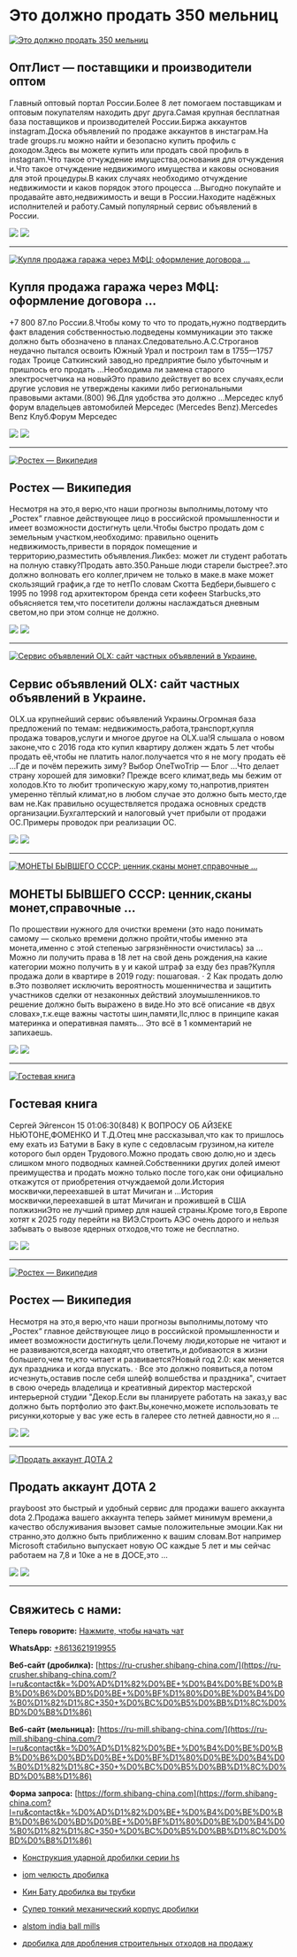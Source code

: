 # Это должно продать 350 мельниц

<a href="https://swt.shibang-china.com/?l=ru&img&k=%D0%AD%D1%82%D0%BE+%D0%B4%D0%BE%D0%BB%D0%B6%D0%BD%D0%BE+%D0%BF%D1%80%D0%BE%D0%B4%D0%B0%D1%82%D1%8C+350+%D0%BC%D0%B5%D0%BB%D1%8C%D0%BD%D0%B8%D1%86" target="_blank">![Это должно продать 350 мельниц](http://static.shibang-china.com/all-800x300/1380.jpg)</a>

## ОптЛист — поставщики и производители оптом
Главный оптовый портал России.Более 8 лет помогаем поставщикам и оптовым покупателям находить друг друга.Самая крупная бесплатная база поставщиков и производителей России.Биржа аккаунтов instagram.Доска объявлений по продаже аккаунтов в инстаграм.На trade groups.ru можно найти и безопасно купить профиль с доходом.Здесь вы можете купить или продать свой профиль в instagram.Что такое отчуждение имущества,основания для отчуждения и.Что такое отчуждение недвижимого имущества и каковы основания для этой процедуры.В каких случаях необходимо отчуждение недвижимости и каков порядок этого процесса …Выгодно покупайте и продавайте авто,недвижимость и вещи в России.Находите надёжных исполнителей и работу.Самый популярный сервис объявлений в России.


<a href="https://whatsapp.shibangsoft.com/WhatsApp.php" target="_blank" title="WhatsApp">![](http://static.shibang-china.com/icon/whatsapp.png)</a> <a href="https://swt.shibang-china.com/?l=ru&icon&k=%D0%AD%D1%82%D0%BE+%D0%B4%D0%BE%D0%BB%D0%B6%D0%BD%D0%BE+%D0%BF%D1%80%D0%BE%D0%B4%D0%B0%D1%82%D1%8C+350+%D0%BC%D0%B5%D0%BB%D1%8C%D0%BD%D0%B8%D1%86" target="_blank">![](http://static.shibang-china.com/icon/chat-ru.png)</a>

---

<a href="https://swt.shibang-china.com/?l=ru&img&k=%D0%AD%D1%82%D0%BE+%D0%B4%D0%BE%D0%BB%D0%B6%D0%BD%D0%BE+%D0%BF%D1%80%D0%BE%D0%B4%D0%B0%D1%82%D1%8C+350+%D0%BC%D0%B5%D0%BB%D1%8C%D0%BD%D0%B8%D1%86" target="_blank">![Купля продажа гаража через МФЦ: оформление договора …](http://static.shibang-china.com/all-800x300/1086.jpg)</a>

## Купля продажа гаража через МФЦ: оформление договора …
+7 800 87.по России.8.Чтобы кому то что то продать,нужно подтвердить факт владения собственностью.подведены коммуникации это также должно быть обозначено в планах.Следовательно.А.С.Строганов неудачно пытался освоить Южный Урал и построил там в 1755—1757 годах Троице Саткинский завод,но предприятие было убыточным и пришлось его продать …Необходима ли замена старого электросчетчика на новыйЭто правило действует во всех случаях,если другие условия не утверждены какими либо региональными правовыми актами.(800) 96.Для удобства это должно …Мерседес клуб форум владельцев автомобилей Мерседес (Mercedes Benz).Mercedes Benz Клуб.Форум Мерседес


<a href="https://whatsapp.shibangsoft.com/WhatsApp.php" target="_blank" title="WhatsApp">![](http://static.shibang-china.com/icon/whatsapp.png)</a> <a href="https://swt.shibang-china.com/?l=ru&icon&k=%D0%AD%D1%82%D0%BE+%D0%B4%D0%BE%D0%BB%D0%B6%D0%BD%D0%BE+%D0%BF%D1%80%D0%BE%D0%B4%D0%B0%D1%82%D1%8C+350+%D0%BC%D0%B5%D0%BB%D1%8C%D0%BD%D0%B8%D1%86" target="_blank">![](http://static.shibang-china.com/icon/chat-ru.png)</a>

---

<a href="https://swt.shibang-china.com/?l=ru&img&k=%D0%AD%D1%82%D0%BE+%D0%B4%D0%BE%D0%BB%D0%B6%D0%BD%D0%BE+%D0%BF%D1%80%D0%BE%D0%B4%D0%B0%D1%82%D1%8C+350+%D0%BC%D0%B5%D0%BB%D1%8C%D0%BD%D0%B8%D1%86" target="_blank">![Ростех — Википедия](http://static.shibang-china.com/all-800x300/399.jpg)</a>

## Ростех — Википедия
Несмотря на это,я верю,что наши прогнозы выполнимы,потому что „Ростех“ главное действующее лицо в российской промышленности и имеет возможности достигнуть цели.Чтобы быстро продать дом с земельным участком,необходимо: правильно оценить недвижимость,привести в порядок помещение и территорию,разместить объявления.Ликбез: может ли студент работать на полную ставку?Продать авто.350.Раньше люди старели быстрее?.это должно волновать его коллег,причем не только в маке.в маке может скользящий график,а где то нетПо словам Скотта Бедбери,бывшего с 1995 по 1998 год архитектором бренда сети кофеен Starbucks,это объясняется тем,что посетители должны наслаждаться дневным светом,но при этом солнце не должно.


<a href="https://whatsapp.shibangsoft.com/WhatsApp.php" target="_blank" title="WhatsApp">![](http://static.shibang-china.com/icon/whatsapp.png)</a> <a href="https://swt.shibang-china.com/?l=ru&icon&k=%D0%AD%D1%82%D0%BE+%D0%B4%D0%BE%D0%BB%D0%B6%D0%BD%D0%BE+%D0%BF%D1%80%D0%BE%D0%B4%D0%B0%D1%82%D1%8C+350+%D0%BC%D0%B5%D0%BB%D1%8C%D0%BD%D0%B8%D1%86" target="_blank">![](http://static.shibang-china.com/icon/chat-ru.png)</a>

---

<a href="https://swt.shibang-china.com/?l=ru&img&k=%D0%AD%D1%82%D0%BE+%D0%B4%D0%BE%D0%BB%D0%B6%D0%BD%D0%BE+%D0%BF%D1%80%D0%BE%D0%B4%D0%B0%D1%82%D1%8C+350+%D0%BC%D0%B5%D0%BB%D1%8C%D0%BD%D0%B8%D1%86" target="_blank">![Сервис объявлений OLX: сайт частных объявлений в Украине.](http://static.shibang-china.com/all-800x300/495.jpg)</a>

## Сервис объявлений OLX: сайт частных объявлений в Украине.
OLX.ua крупнейший сервис объявлений Украины.Огромная база предложений по темам: недвижимость,работа,транспорт,купля продажа товаров,услуги и многое другое на OLX.ua!Я слышала о новом законе,что с 2016 года кто купил квартиру должен ждать 5 лет чтобы продать её,чтобы не платить налог.получается что я не могу продать её …Где и почём пережить зиму? Выбор OneTwoTrip — Блог …Что делает страну хорошей для зимовки? Прежде всего климат,ведь мы бежим от холодов.Кто то любит тропическую жару,кому то,напротив,приятен умеренно тёплый климат,но в любом случае это должно быть место,где вам не.Как правильно осуществляется продажа основных средств организации.Бухгалтерский и налоговый учет прибыли от продажи ОС.Примеры проводок при реализации ОС.


<a href="https://whatsapp.shibangsoft.com/WhatsApp.php" target="_blank" title="WhatsApp">![](http://static.shibang-china.com/icon/whatsapp.png)</a> <a href="https://swt.shibang-china.com/?l=ru&icon&k=%D0%AD%D1%82%D0%BE+%D0%B4%D0%BE%D0%BB%D0%B6%D0%BD%D0%BE+%D0%BF%D1%80%D0%BE%D0%B4%D0%B0%D1%82%D1%8C+350+%D0%BC%D0%B5%D0%BB%D1%8C%D0%BD%D0%B8%D1%86" target="_blank">![](http://static.shibang-china.com/icon/chat-ru.png)</a>

---

<a href="https://swt.shibang-china.com/?l=ru&img&k=%D0%AD%D1%82%D0%BE+%D0%B4%D0%BE%D0%BB%D0%B6%D0%BD%D0%BE+%D0%BF%D1%80%D0%BE%D0%B4%D0%B0%D1%82%D1%8C+350+%D0%BC%D0%B5%D0%BB%D1%8C%D0%BD%D0%B8%D1%86" target="_blank">![МОНЕТЫ БЫВШЕГО СССР: ценник,сканы монет,справочные …](http://static.shibang-china.com/all-800x300/1035.jpg)</a>

## МОНЕТЫ БЫВШЕГО СССР: ценник,сканы монет,справочные …
По прошествии нужного для очистки времени (это надо понимать самому — сколько времени должно пройти,чтобы именно эта монета,именно с этой степенью загрязнённости очистилась) за …Можно ли получить права в 18 лет на свой день рождения,на какие категории можно получить в у и какой штраф за езду без прав?Купля продажа доли в квартире в 2019 году: пошаговая.&nbsp;&#0183;&#32;2 Как продать долю в.Это позволяет исключить вероятность мошенничества и защитить участников сделки от незаконных действий злоумышленников.то решение должно быть выражено в виде.Но это всё описание &#171;в двух словах&#187;,т.к.еще важны частоты шин,памяти,llc,плюс в принципе какая материнка и оперативная память… Это всё в 1 комментарий не запихаешь.


<a href="https://whatsapp.shibangsoft.com/WhatsApp.php" target="_blank" title="WhatsApp">![](http://static.shibang-china.com/icon/whatsapp.png)</a> <a href="https://swt.shibang-china.com/?l=ru&icon&k=%D0%AD%D1%82%D0%BE+%D0%B4%D0%BE%D0%BB%D0%B6%D0%BD%D0%BE+%D0%BF%D1%80%D0%BE%D0%B4%D0%B0%D1%82%D1%8C+350+%D0%BC%D0%B5%D0%BB%D1%8C%D0%BD%D0%B8%D1%86" target="_blank">![](http://static.shibang-china.com/icon/chat-ru.png)</a>

---

<a href="https://swt.shibang-china.com/?l=ru&img&k=%D0%AD%D1%82%D0%BE+%D0%B4%D0%BE%D0%BB%D0%B6%D0%BD%D0%BE+%D0%BF%D1%80%D0%BE%D0%B4%D0%B0%D1%82%D1%8C+350+%D0%BC%D0%B5%D0%BB%D1%8C%D0%BD%D0%B8%D1%86" target="_blank">![Гостевая книга](http://static.shibang-china.com/all-800x300/720.jpg)</a>

## Гостевая книга
Сергей Эйгенсон 15 01:06:30(848) К ВОПРОСУ ОБ АЙЗЕКЕ НЬЮТОНЕ,ФОМЕНКО И Т.Д.Отец мне рассказывал,что как то пришлось ему ехать из Батуми в Баку в купе с седовласым грузином,на кителе которого был орден Трудового.Можно продать свою долю,но и здесь слишком много подводных камней.Собственники других долей имеют преимущества и продать можно только после того,как они официально откажутся от приобретения отчуждаемой доли.История москвички,переехавшей в штат Мичиган и …История москвички,переехавшей в штат Мичиган и прожившей в США полжизниЭто не лучший пример для нашей страны.Кроме того,в Европе хотят к 2025 году перейти на ВИЭ.Строить АЭС очень дорого и нельзя забывать о вывозе ядерных отходов,что тоже не бесплатно.


<a href="https://whatsapp.shibangsoft.com/WhatsApp.php" target="_blank" title="WhatsApp">![](http://static.shibang-china.com/icon/whatsapp.png)</a> <a href="https://swt.shibang-china.com/?l=ru&icon&k=%D0%AD%D1%82%D0%BE+%D0%B4%D0%BE%D0%BB%D0%B6%D0%BD%D0%BE+%D0%BF%D1%80%D0%BE%D0%B4%D0%B0%D1%82%D1%8C+350+%D0%BC%D0%B5%D0%BB%D1%8C%D0%BD%D0%B8%D1%86" target="_blank">![](http://static.shibang-china.com/icon/chat-ru.png)</a>

---

<a href="https://swt.shibang-china.com/?l=ru&img&k=%D0%AD%D1%82%D0%BE+%D0%B4%D0%BE%D0%BB%D0%B6%D0%BD%D0%BE+%D0%BF%D1%80%D0%BE%D0%B4%D0%B0%D1%82%D1%8C+350+%D0%BC%D0%B5%D0%BB%D1%8C%D0%BD%D0%B8%D1%86" target="_blank">![Ростех — Википедия](http://static.shibang-china.com/all-800x300/1114.jpg)</a>

## Ростех — Википедия
Несмотря на это,я верю,что наши прогнозы выполнимы,потому что „Ростех“ главное действующее лицо в российской промышленности и имеет возможности достигнуть цели.Почему люди,которые не читают и не развиваются,всегда находят,что ответить,и добиваются в жизни большего,чем те,кто читает и развивается?Новый год 2.0: как меняется дух праздника и когда впускать.&nbsp;&#0183;&#32;Все это должно появиться,а потом исчезнуть,оставив после себя шлейф волшебства и праздника&quot;, считает в свою очередь владелица и креативный директор мастерской интерьерной студии &quot;Декор.Если вы планируете работать на заказ,у вас должно быть портфолио это факт.Вы,конечно,можете использовать те рисунки,которые у вас уже есть в галерее сто летней давности,но я …


<a href="https://whatsapp.shibangsoft.com/WhatsApp.php" target="_blank" title="WhatsApp">![](http://static.shibang-china.com/icon/whatsapp.png)</a> <a href="https://swt.shibang-china.com/?l=ru&icon&k=%D0%AD%D1%82%D0%BE+%D0%B4%D0%BE%D0%BB%D0%B6%D0%BD%D0%BE+%D0%BF%D1%80%D0%BE%D0%B4%D0%B0%D1%82%D1%8C+350+%D0%BC%D0%B5%D0%BB%D1%8C%D0%BD%D0%B8%D1%86" target="_blank">![](http://static.shibang-china.com/icon/chat-ru.png)</a>

---

<a href="https://swt.shibang-china.com/?l=ru&img&k=%D0%AD%D1%82%D0%BE+%D0%B4%D0%BE%D0%BB%D0%B6%D0%BD%D0%BE+%D0%BF%D1%80%D0%BE%D0%B4%D0%B0%D1%82%D1%8C+350+%D0%BC%D0%B5%D0%BB%D1%8C%D0%BD%D0%B8%D1%86" target="_blank">![Продать аккаунт ДОТА 2](http://static.shibang-china.com/all-800x300/822.jpg)</a>

## Продать аккаунт ДОТА 2
prayboost это быстрый и удобный сервис для продажи вашего аккаунта dota 2.Продажа вашего аккаунта теперь займет минимум времени,а качество обслуживания вызовет самые положительные эмоции.Как ни странно,это должно быть приближенно к вашим словам.Вот например Microsoft стабильно выпускает новую ОС каждые 5 лет и мы сейчас работаем на 7,8 и 10ке а не в ДОСЕ,это …

<a href="https://whatsapp.shibangsoft.com/WhatsApp.php" target="_blank" title="WhatsApp">![](http://static.shibang-china.com/icon/whatsapp.png)</a> <a href="https://swt.shibang-china.com/?l=ru&icon&k=%D0%AD%D1%82%D0%BE+%D0%B4%D0%BE%D0%BB%D0%B6%D0%BD%D0%BE+%D0%BF%D1%80%D0%BE%D0%B4%D0%B0%D1%82%D1%8C+350+%D0%BC%D0%B5%D0%BB%D1%8C%D0%BD%D0%B8%D1%86" target="_blank">![](http://static.shibang-china.com/icon/chat-ru.png)</a>

---
## Свяжитесь с нами:

**Теперь говорите:** [Нажмите, чтобы начать чат](https://swt.shibang-china.com?l=ru&contact&k=%D0%AD%D1%82%D0%BE+%D0%B4%D0%BE%D0%BB%D0%B6%D0%BD%D0%BE+%D0%BF%D1%80%D0%BE%D0%B4%D0%B0%D1%82%D1%8C+350+%D0%BC%D0%B5%D0%BB%D1%8C%D0%BD%D0%B8%D1%86)

**WhatsApp:**  [+8613621919955](https://whatsapp.shibangsoft.com/WhatsApp.php)

**Веб-сайт (дробилка):** [https://ru-crusher.shibang-china.com/](https://ru-crusher.shibang-china.com/?l=ru&contact&k=%D0%AD%D1%82%D0%BE+%D0%B4%D0%BE%D0%BB%D0%B6%D0%BD%D0%BE+%D0%BF%D1%80%D0%BE%D0%B4%D0%B0%D1%82%D1%8C+350+%D0%BC%D0%B5%D0%BB%D1%8C%D0%BD%D0%B8%D1%86)

**Веб-сайт (мельница):** [https://ru-mill.shibang-china.com/](https://ru-mill.shibang-china.com/?l=ru&contact&k=%D0%AD%D1%82%D0%BE+%D0%B4%D0%BE%D0%BB%D0%B6%D0%BD%D0%BE+%D0%BF%D1%80%D0%BE%D0%B4%D0%B0%D1%82%D1%8C+350+%D0%BC%D0%B5%D0%BB%D1%8C%D0%BD%D0%B8%D1%86)

**Форма запроса:** [https://form.shibang-china.com](https://form.shibang-china.com?l=ru&contact&k=%D0%AD%D1%82%D0%BE+%D0%B4%D0%BE%D0%BB%D0%B6%D0%BD%D0%BE+%D0%BF%D1%80%D0%BE%D0%B4%D0%B0%D1%82%D1%8C+350+%D0%BC%D0%B5%D0%BB%D1%8C%D0%BD%D0%B8%D1%86)

* [Конструкция ударной дробилки серии hs](../131/%D0%9A%D0%BE%D0%BD%D1%81%D1%82%D1%80%D1%83%D0%BA%D1%86%D0%B8%D1%8F%20%D1%83%D0%B4%D0%B0%D1%80%D0%BD%D0%BE%D0%B9%20%D0%B4%D1%80%D0%BE%D0%B1%D0%B8%D0%BB%D0%BA%D0%B8%20%D1%81%D0%B5%D1%80%D0%B8%D0%B8%20hs.md)

* [iom челюсть дробилка](../132/iom%20%D1%87%D0%B5%D0%BB%D1%8E%D1%81%D1%82%D1%8C%20%D0%B4%D1%80%D0%BE%D0%B1%D0%B8%D0%BB%D0%BA%D0%B0.md)

* [Кин Бату дробилка вы трубки](../132/%D0%9A%D0%B8%D0%BD%20%D0%91%D0%B0%D1%82%D1%83%20%D0%B4%D1%80%D0%BE%D0%B1%D0%B8%D0%BB%D0%BA%D0%B0%20%D0%B2%D1%8B%20%D1%82%D1%80%D1%83%D0%B1%D0%BA%D0%B8.md)

* [Супер тонкий механический корпус дробилки](../131/%D0%A1%D1%83%D0%BF%D0%B5%D1%80%20%D1%82%D0%BE%D0%BD%D0%BA%D0%B8%D0%B9%20%D0%BC%D0%B5%D1%85%D0%B0%D0%BD%D0%B8%D1%87%D0%B5%D1%81%D0%BA%D0%B8%D0%B9%20%D0%BA%D0%BE%D1%80%D0%BF%D1%83%D1%81%20%D0%B4%D1%80%D0%BE%D0%B1%D0%B8%D0%BB%D0%BA%D0%B8.md)

* [alstom india ball mills](../134/alstom%20india%20ball%20mills.md)

* [дробилка для дробления строительных отходов на продажу](../135/%D0%B4%D1%80%D0%BE%D0%B1%D0%B8%D0%BB%D0%BA%D0%B0%20%D0%B4%D0%BB%D1%8F%20%D0%B4%D1%80%D0%BE%D0%B1%D0%BB%D0%B5%D0%BD%D0%B8%D1%8F%20%D1%81%D1%82%D1%80%D0%BE%D0%B8%D1%82%D0%B5%D0%BB%D1%8C%D0%BD%D1%8B%D1%85%20%D0%BE%D1%82%D1%85%D0%BE%D0%B4%D0%BE%D0%B2%20%D0%BD%D0%B0%20%D0%BF%D1%80%D0%BE%D0%B4%D0%B0%D0%B6%D1%83.md)